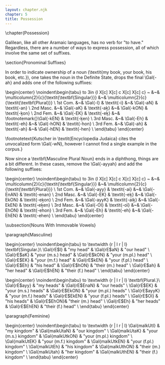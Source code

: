 ```yaml
---
layout: chapter.njk
chapter: 5
title: Possession
---
```


\chapter{Possession}

Galilean, like all other Aramaic languages, has no verb for "to have." Regardless, there are a number of ways to express possession, all of which involve the same set of suffixes.

\section{Pronominal Suffixes}

In order to indicate ownership of a noun (\textit{my book, your book, his book, etc.}), one takes the noun in the Definite State, drops the final \Gal{-ah} and adds one of the following suffixes:

\begin{center}
\noindent\begin{tabu} to 3in {l X[c] X[c] c X[c] X[c] c}
~			&~&	\multicolumn{2}{c}{\textit{\textbf{Singular}}}		&~&	\multicolumn{2}{c}{\textit{\textbf{Plural}}}	\\
1st Com.		&~&	\Gal{-I}		& \textit{-i}		&~&	\Gal{-aN}		& \textit{-an}	\\
2nd Masc.		&~&	\Gal{-aK}		& \textit{-aḵ}	&~&	\Gal{-kON}	& \textit{-ḵon}	\\
2nd Fem.		&~&	\Gal{-EK}		& \textit{-eḵ}	&~&	\footnotemark{}\Gal{-kEN}	& \textit{-ḵen}	\\
3rd Masc.		&~&	\Gal{-Eh}		& \textit{-eh}	&~&	\Gal{-hON}	& \textit{-hon}	\\
3rd Fem.		&~&	\Gal{-ah}		& \textit{-ah}	&~&	\Gal{-hEN}	& \textit{-hen}	\\
\end{tabu}
\end{center}

\footnotetext{Kutscher in \textit{Encyclopedia Judaica} cites the unvocalized form \Gal{-wN}, however I cannot find a single example in the corpus.}

Now since a \textbf{Masculine Plural Noun} ends in a diphthong, things are a bit different. In these cases, remove the \Gal{-ayyah} and add the following suffixes:

\begin{center}
\noindent\begin{tabu} to 3in {l X[c] X[c] c X[c] X[c] c}
~			&~&	\multicolumn{2}{c}{\textit{\textbf{Singular}}}		&~&	\multicolumn{2}{c}{\textit{\textbf{Plural}}}	\\
1st Com.		&~&	\Gal{-ayy}		& \textit{-ai}	&~&	\Gal{-EnAN}	& \textit{-enan}	\\
2nd Masc.		&~&	\Gal{-EK}		& \textit{-eḵ}	&~&	\Gal{-EkON}	& \textit{-eḵon}	\\
2nd Fem.		&~&	\Gal{-ayyK}	& \textit{-aiḵ}	&~&	\Gal{-EkEN}	& \textit{-eḵen}	\\
3rd Masc.		&~&	\Gal{-OI}		& \textit{-oï}	&~&	\Gal{-EhON}	& \textit{-ehon}	\\
3rd Fem.		&~&	\Gal{-Eh}		& \textit{-eh}	&~&	\Gal{-EhEN}	& \textit{-ehen}	\\
\end{tabu}
\end{center}

\subsection{Nouns With Immovable Vowels}

\paragraph{Masculine}

\begin{center}
\noindent\begin{tabu} to \textwidth {r | l r | l}
\textbf{Singular.}\\
\Gal{rE\$I}		&	"my head"				&	\Gal{rE\$aN}	&	"our head" \\
\Gal{rE\$aK}	&	"your (m.s.) head"		&	\Gal{rE\$kON}	&	"your (m.pl.) head" \\
\Gal{rE\$EK}	&	"your (m.f.) head"		&	\Gal{rE\$kEN}	&	"your (f.pl.) head" \\
\Gal{rE\$Eh}	&	"his head"				&	\Gal{rE\$hON}	&	"their (m.) head" \\
\Gal{rE\$ah}	&	"her head"				&	\Gal{rE\$hEN}	&	"their (f.) head" \\
\end{tabu}
\end{center}

\begin{center}
\noindent\begin{tabu} to \textwidth {r | l r | l}
\textbf{Plural.}\\
\Gal{rE\$ayy}	&	"my heads"			&	\Gal{rE\$EnaN}	&	"our heads" \\
\Gal{rE\$EK}	&	"your (m.s.) heads"		&	\Gal{rE\$EkON}	&	"your (m.pl.) heads" \\
\Gal{rE\$ayyK}	&	"your (m.f.) heads"		&	\Gal{rE\$EkEN}	&	"your (f.pl.) heads" \\
\Gal{rE\$OI}	&	"his heads"			&	\Gal{rE\$EhON}&	"their (m.) head" \\
\Gal{rE\$Eh}	&	"her heads"			&	\Gal{rE\$EhEN}	&	"their (f.) head" \\
\end{tabu}
\end{center}

\paragraph{Feminine}

\begin{center}
\noindent\begin{tabu} to \textwidth {r | l r | l}
\Gal{malkUtI}		&	"my kingdom"			&	\Gal{malkUtaN}		&	"our kingdom" \\
\Gal{malkUtaK}		&	"your (m.s.) kingdom"	&	\Gal{malkUtkON}	&	"your (m.pl.) kingdom" \\
\Gal{malkUtEK}		&	"your (m.f.) kingdom"		&	\Gal{malkUtkEN}	&	"your (f.pl.) kingdom" \\
\Gal{malkUtEh}		&	"his kingdom"			&	\Gal{malkUthON}	&	"their (m.) kingdom" \\
\Gal{malkUtah}		&	"her kingdom"			&	\Gal{malkUthEN}	&	"their (f.) kingdom" \\
\end{tabu}
\end{center}
